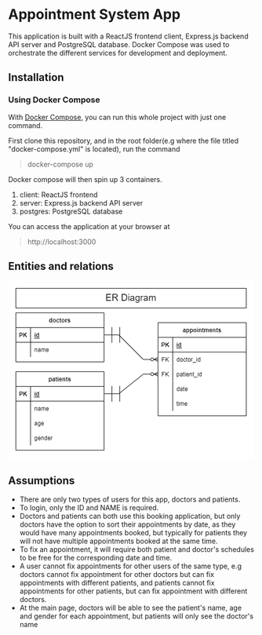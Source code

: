 # Appointment System App

This application is built with a ReactJS frontend client, Express.js backend API server and PostgreSQL database. Docker Compose was used to orchestrate the different services for development and deployment.


## Installation
### Using Docker Compose
With [Docker Compose](https://docs.docker.com/compose/install/), you can run this whole project with  just one command.

First clone this repository, and in the root folder(e.g where the file titled "docker-compose.yml" is located), run the command
> docker-compose up

Docker compose will then spin up 3 containers.
1. client: ReactJS frontend
1. server: Express.js backend API server
1. postgres: PostgreSQL database

You can access the application at your browser at
> http://localhost:3000

## Entities and relations
![ER Diagram](./ERDiagram.png)


## Assumptions
- There are only two types of users for this app, doctors and patients.
- To login, only the ID and NAME is required.
- Doctors and patients can both use this booking application, but only doctors have the option to sort their appointments by date, as they would have many appointments booked, but typically for patients they will not have multiple appointments booked at the same time.
- To fix an appointment, it will require both patient and doctor's schedules to be free for the corresponding date and time.
- A user cannot fix appointments for other users of the same type, e.g doctors cannot fix appointment for other doctors but can fix appointments with different patients, and patients cannot fix appointments for other patients, but can fix appointment with different doctors.
- At the main page, doctors will be able to see the patient's name, age and gender for each appointment, but patients will only see the doctor's name